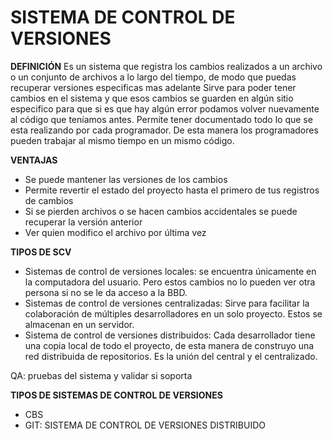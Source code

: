 # SISTEMA DE CONTROL DE VERSIONES

**DEFINICIÓN**
Es un sistema que registra los cambios realizados a un archivo o un conjunto de archivos a lo largo del tiempo, de modo que puedas recuperar versiones especificas mas adelante
Sirve para poder tener cambios en el sistema y que esos cambios se guarden en algún sitio especifico para que si es que hay algún error podamos volver nuevamente al código que teníamos antes. Permite tener documentado todo lo que se esta realizando por cada programador. De esta manera los programadores pueden trabajar al mismo tiempo en un mismo código.

**VENTAJAS**
-	Se puede mantener las versiones de los cambios
-	Permite revertir el estado del proyecto hasta el primero de tus registros de cambios
-	Si se pierden archivos o se hacen cambios accidentales se puede recuperar la versión anterior
-	Ver quien modifico el archivo por última vez

**TIPOS DE SCV**
-	Sistemas de control de versiones locales: se encuentra únicamente en la computadora del usuario. Pero estos cambios no lo pueden ver otra persona si no se le da acceso a la BBD. 
-	Sistemas de control de versiones centralizadas: Sirve para facilitar la colaboración de múltiples desarrolladores en un solo proyecto. Estos se almacenan en un servidor. 
-	Sistema de control de versiones distribuidos: Cada desarrollador tiene una copia local de todo el proyecto, de esta manera de construyo una red distribuida de repositorios. Es la unión del central y el centralizado. 

QA: pruebas del sistema y validar si soporta 

**TIPOS DE SISTEMAS DE CONTROL DE VERSIONES**

-	CBS
-	GIT: SISTEMA DE CONTROL DE VERSIONES DISTRIBUIDO